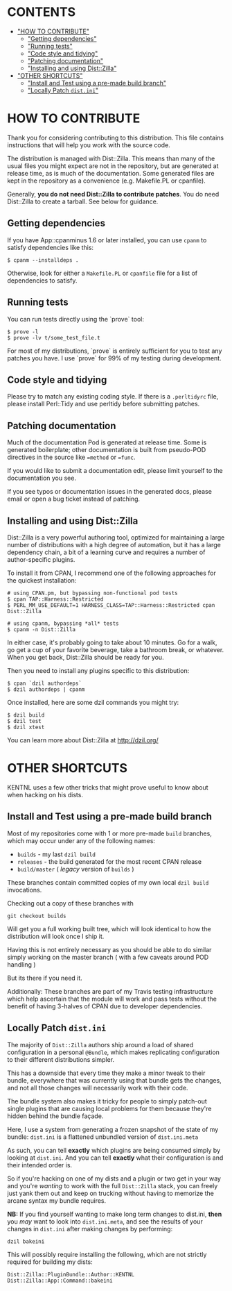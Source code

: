 # CONTENTS

- ["HOW TO CONTRIBUTE"](#how-to-contribute)
    - ["Getting dependencies"](#getting-dependencies)
    - ["Running tests"](#running-tests)
    - ["Code style and tidying"](#code-style-and-tidying)
    - ["Patching documentation"](#patching-documentation)
    - ["Installing and using Dist::Zilla"](#installing-and-using-dist-zilla)
- ["OTHER SHORTCUTS"](#other-shortcuts)
    - ["Install and Test using a pre-made build branch"](#install-and-test-using-a-pre-made-build-branch)
    - ["Locally Patch `dist.ini`"](#locally-patch-dist-ini)

# HOW TO CONTRIBUTE

Thank you for considering contributing to this distribution.  This file
contains instructions that will help you work with the source code.

The distribution is managed with Dist::Zilla.  This means than many of the
usual files you might expect are not in the repository, but are generated at
release time, as is much of the documentation.  Some generated files are
kept in the repository as a convenience (e.g. Makefile.PL or cpanfile).

Generally, **you do not need Dist::Zilla to contribute patches**.  You do need
Dist::Zilla to create a tarball.  See below for guidance.

## Getting dependencies

If you have App::cpanminus 1.6 or later installed, you can use `cpanm` to
satisfy dependencies like this:

    $ cpanm --installdeps .

Otherwise, look for either a `Makefile.PL` or `cpanfile` file for
a list of dependencies to satisfy.

## Running tests

You can run tests directly using the \`prove\` tool:

    $ prove -l
    $ prove -lv t/some_test_file.t

For most of my distributions, \`prove\` is entirely sufficient for you to test any
patches you have. I use \`prove\` for 99% of my testing during development.

## Code style and tidying

Please try to match any existing coding style.  If there is a `.perltidyrc`
file, please install Perl::Tidy and use perltidy before submitting patches.

## Patching documentation

Much of the documentation Pod is generated at release time.  Some is
generated boilerplate; other documentation is built from pseudo-POD
directives in the source like `=method` or `=func`.

If you would like to submit a documentation edit, please limit yourself to
the documentation you see.

If you see typos or documentation issues in the generated docs, please
email or open a bug ticket instead of patching.

## Installing and using Dist::Zilla

Dist::Zilla is a very powerful authoring tool, optimized for maintaining a
large number of distributions with a high degree of automation, but it has a
large dependency chain, a bit of a learning curve and requires a number of
author-specific plugins.

To install it from CPAN, I recommend one of the following approaches for
the quickest installation:

    # using CPAN.pm, but bypassing non-functional pod tests
    $ cpan TAP::Harness::Restricted
    $ PERL_MM_USE_DEFAULT=1 HARNESS_CLASS=TAP::Harness::Restricted cpan Dist::Zilla

    # using cpanm, bypassing *all* tests
    $ cpanm -n Dist::Zilla

In either case, it's probably going to take about 10 minutes.  Go for a walk,
go get a cup of your favorite beverage, take a bathroom break, or whatever.
When you get back, Dist::Zilla should be ready for you.

Then you need to install any plugins specific to this distribution:

    $ cpan `dzil authordeps`
    $ dzil authordeps | cpanm

Once installed, here are some dzil commands you might try:

    $ dzil build
    $ dzil test
    $ dzil xtest

You can learn more about Dist::Zilla at http://dzil.org/

# OTHER SHORTCUTS

KENTNL uses a few other tricks that might prove useful to know about when hacking on his dists.

## Install and Test using a pre-made build branch

Most of my repositories come with 1 or more pre-made `build` branches, which may
occur under any of the following names:

- `builds` - my last `dzil build`
- `releases` - the build generated for the most recent CPAN release
- `build/master` ( _legacy_ version of `builds` )

These branches contain committed copies of my own local `dzil build` invocations.

Checking out a copy of these branches with

    git checkout builds

Will get you a full working built tree, which will look identical to how the distribution
will look once I ship it.

Having this is not entirely necessary as you should be able to do similar simply working
on the master branch ( with a few caveats around POD handling )

But its there if you need it.

Additionally: These branches are part of my Travis testing infrastructure which help
ascertain that the module will work and pass tests without the benefit of having
3-halves of CPAN due to developer dependencies.

## Locally Patch `dist.ini`

The majority of `Dist::Zilla` authors ship around a load of shared configuration
in a personal `@Bundle`, which makes replicating configuration to their different
distributions simpler.

This has a downside that every time they make a minor tweak to their bundle, everywhere
that was currently using that bundle gets the changes, and not all those changes will
necessarily work with their code.

The bundle system also makes it tricky for people to simply patch-out single plugins
that are causing local problems for them because they're hidden behind the bundle façade.

Here, I use a system from generating a frozen snapshot of the state of my bundle:
`dist.ini` is a flattened unbundled version of `dist.ini.meta`

As such, you can tell **exactly** which plugins are being consumed simply by looking at
`dist.ini`. And you can tell **exactly** what their configuration is and their intended
order is.

So if you're hacking on one of my dists and a plugin or two get in your way and you're
_wanting_ to work with the full `Dist::Zilla` stack, you can freely just yank them out
and keep on trucking without having to memorize the arcane syntax my bundle requires.

**NB:** If you find yourself wanting to make long term changes to dist.ini, **then**
you _may_ want to look into `dist.ini.meta`, and see the results of your changes
in `dist.ini` after making changes by performing:

    dzil bakeini

This will possibly require installing the following, which are not strictly required for building my dists:

    Dist::Zilla::PluginBundle::Author::KENTNL
    Dist::Zilla::App::Command::bakeini
